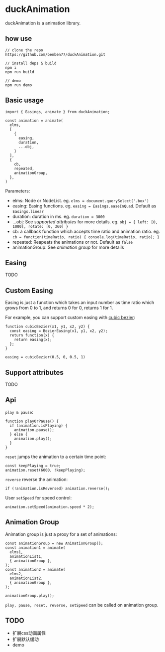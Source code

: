 # duckAnimation

duckAnimation is a animation library.

## how use

```
// clone the repo
https://github.com/benben77/duckAnimation.git

// install deps & build
npm i
npm run build

// demo
npm run demo
```

## Basic usage

```
import { Easings, animate } from duckAnimation;

const animation = animate(
  elms,
  [
    {
      easing,
      duration,
      ...obj,
    }
  ],
  {
    cb,
    repeated,
    animationGroup,
  },
)
```

Parameters:

- elms: Node or NodeList. eg. `elms = document.querySelect('.box')`
- easing: Easing functions. eg. `easing = Easings.easeInQuad`. Default as `Easings.linear`
- duration: duration in ms. eg. `duration = 3000`
- ...obj: See *supported attributes* for more details. eg. `obj = { left: [0, 1000], rotate: [0, 360] }`
- cb: a callback function which accepts time ratio and animation ratio. eg. `cb = function(timeRatio, ratio) { console.log(timeRatio, ratio); }`
- repeated: Reapeats the animations or not. Default as `false`
- animationGroup: See *animation group* for more details

## Easing

TODO

## Custom Easing

Easing is just a function which takes an input number as time ratio which grows from 0 to 1, and returns 0 for 0, returns 1 for 1.

For example, you can support custom easing with [cubic bezier](https://github.com/gre/bezier-easing):

```
function cubicBezier(x1, y1, x2, y2) {
  const easing = BezierEasing(x1, y1, x2, y2);
  return function(x) {
    return easing(x);
  };
}

easing = cubicBezier(0.5, 0, 0.5, 1)
```

## Support attributes

TODO

## Api

`play & pause`:

```
function playOrPause() {
  if (animation.isPlaying) {
    animation.pause();
  } else {
    animation.play();
  }
}
```

`reset` jumps the animation to a certain time point:

```
const keepPlaying = true;
animation.reset(6000, !keepPlaying);
```

`reverse` reverse the animation:

```
if (!animation.isReversed) animation.reverse();
```

User `setSpeed` for speed control:

```
animation.setSpeed(animation.speed * 2);
```

## Animation Group

Animation group is just a proxy for a set of animations:

```
const animationGroup = new AnimationGroup();
const animation1 = animate(
  elms1,
  animationList1,
  { animationGroup },
);
const animation2 = animate(
  elms2,
  animationList2,
  { animationGroup },
);

animationGroup.play();
```

`play, pause, reset, reverse, setSpeed` can be called on animation group.

## TODO

- 扩展css动画属性
- 扩展默认缓动
- demo

